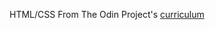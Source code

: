 HTML/CSS
From The Odin Project's [curriculum](http://www.theodinproject.com/web-development-101/html-css)